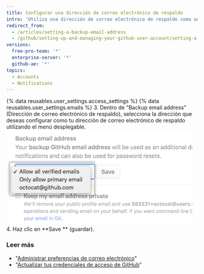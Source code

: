 ```yaml
---
title: Configurar una dirección de correo electrónico de respaldo
intro: 'Utiliza una dirección de correo electrónico de respaldo como un destino adicional para las notificaciones de seguridad relevantes para tu cuenta{% if currentVersion != "github-ae@latest" %} y para restablecer de forma segura tu contraseña si ya no puedes acceder a tu dirección de correo electrónico primaria{% endif %}.'
redirect_from:
  - /articles/setting-a-backup-email-address
  - /github/setting-up-and-managing-your-github-user-account/setting-a-backup-email-address
versions:
  free-pro-team: '*'
  enterprise-server: '*'
  github-ae: '*'
topics:
  - Accounts
  - Notifications
---
```


{% data reusables.user_settings.access_settings %}
{% data reusables.user_settings.emails %}
3. Dentro de "Backup email address" (Dirección de correo electrónico de respaldo), selecciona la dirección que deseas configurar como tu dirección de correo electrónico de respaldo utilizando el menú desplegable. ![Dirección de correo electrónico de respaldo](/assets/images/help/settings/backup-email-address.png)
4. Haz clic en **Save ** (guardar).

### Leer más

- "[Administrar preferencias de correo electrónico](/articles/managing-email-preferences/)"
- "[Actualizar tus credenciales de acceso de GitHub](/articles/updating-your-github-access-credentials/)"
